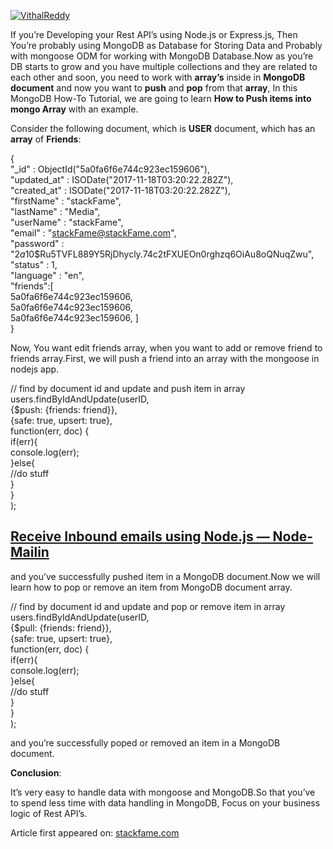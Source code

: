 [![VithalReddy](https://miro.medium.com/fit/c/96/96/1*GlQSX_dAtVf7agV94PlmgA.jpeg)](https://medium.com/@vithalreddy?source=post_page-----91b7bbd0d218--------------------------------)

If you’re Developing your Rest API’s using Node.js or Express.js, Then You’re probably using MongoDB as Database for Storing Data and Probably with mongoose ODM for working with MongoDB Database.Now as you’re DB starts to grow and you have multiple collections and they are related to each other and soon, you need to work with **array’s** inside in **MongoDB document** and now you want to **push** and **pop** from that **array**, In this MongoDB How-To Tutorial, we are going to learn **How to Push items into mongo Array** with an example.

Consider the following document, which is **USER** document, which has an **array** of **Friends**:

{  
    "\_id" : ObjectId("5a0fa6f6e744c923ec159606"),  
    "updated\_at" : ISODate("2017-11-18T03:20:22.282Z"),  
    "created\_at" : ISODate("2017-11-18T03:20:22.282Z"),  
    "firstName" : "stackFame",  
    "lastName" : "Media",  
    "userName" : "stackFame",  
    "email" : "stackFame@stackFame.com",  
    "password" : "$2a$10$Ru5TVFL889Y5RjDhycly.74c2tFXUEOn0rghzq6OiAu8oQNuqZwu",  
    "status" : 1,  
    "language" : "en",  
    "friends":\[  
                 5a0fa6f6e744c923ec159606,  
                 5a0fa6f6e744c923ec159606,  
                 5a0fa6f6e744c923ec159606, \]  
}

Now, You want edit friends array, when you want to add or remove friend to friends array.First, we will push a friend into an array with the mongoose in nodejs app.

// find by document id and update and push item in array  
users.findByIdAndUpdate(userID,  
    {$push: {friends: friend}},  
    {safe: true, upsert: true},  
    function(err, doc) {  
        if(err){  
        console.log(err);  
        }else{  
        //do stuff  
        }  
    }  
);

## [Receive Inbound emails using Node.js — Node-Mailin](https://stackfame.com/receive-inbound-emails-node-js)

and you’ve successfully pushed item in a MongoDB document.Now we will learn how to pop or remove an item from MongoDB document array.

// find by document id and update and pop or remove item in array  
users.findByIdAndUpdate(userID,  
    {$pull: {friends: friend}},  
    {safe: true, upsert: true},  
    function(err, doc) {  
        if(err){  
        console.log(err);  
        }else{  
        //do stuff  
        }  
    }  
);

and you’re successfully poped or removed an item in a MongoDB document.

**Conclusion**:

It’s very easy to handle data with mongoose and MongoDB.So that you’ve to spend less time with data handling in MongoDB, Focus on your business logic of Rest API’s.

Article first appeared on: [stackfame.com](https://stackfame.com/push-pop-item-mongodb-array-mongoose-nodejs)